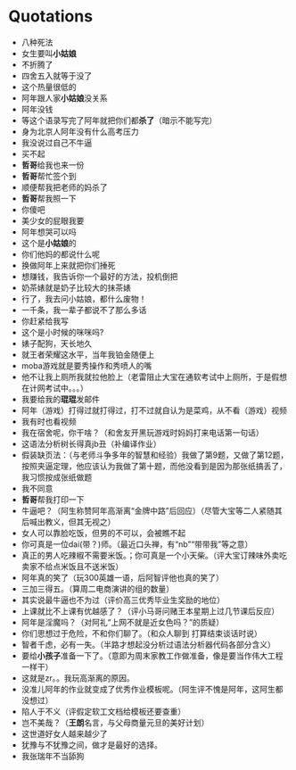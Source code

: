 # Quotations
- 八种死法
- 女生要叫**小姑娘**
- 不折腾了
- 四舍五入就等于没了
- 这个热量很低的
- 阿年跟人家**小姑娘**没关系
- 阿年没钱
- 等这个语录写完了阿年就把你们都**杀了**（暗示不能写完）
- 身为北京人阿年没有什么高考压力
- 我没说过自己不牛逼
- 买不起
- **哲哥**给我也来一份
- **哲哥**帮忙签个到
- 顺便帮我把老师的妈杀了
- **哲哥**帮我照一下
- 你傻吧
- 美少女的屁眼我要
- 阿年想哭可以吗
- 这个是**小姑娘**的
- 你们他妈的都说什么呢
- 换做阿年上来就把你们捶死
- 想赚钱，我告诉你一个最好的方法，投机倒把
- 奶茶婊就是奶子比较大的抹茶婊
- 行了，我去问小姑娘，都什么废物！
- 一千条，我一辈子都说不了那么多话
- 你赶紧给我写
- 这个是小时候的咪咪吗?
- 婊子配狗，天长地久
- 就王者荣耀这水平，当年我铂金随便上
- moba游戏就是要秀操作和秀喷人的嘴
- 他不让我上厕所我就拉他脸上（老雷阻止大宝在通软考试中上厕所，于是假想在计网考试中。。。）
- 我要给我的**琨琨**发邮件
- 阿年（游戏）打得过就打得过，打不过就自认为是菜鸡，从不看（游戏）视频
- 我有时也看视频
- 我在宿舍呢，你干啥？（和舍友开黑玩游戏时妈妈打来电话第一句话）
- 这语法分析树长得真jb丑（补编译作业）
- 假装缺页法：（与老师斗争多年的智慧和经验）我做了第9题，又做了第12题，按照夹逼定理，他应该认为我做了第十题，而他没看到是因为那张纸搞丢了，我习惯按成张纸做题
- 我不同意
- **哲哥**帮我打印一下
- 牛逼吧？（阿生称赞阿年高渐离“金牌中路”后回应）（尽管大宝等二人紧随其后喊出教义，但其无视之）
- 女人可以靠脸吃饭，但男的不可以，会被瞧不起
- 你可真是一位dai(带？)师。（最近口头禅，有“nb”“带带我”等之意）
- 真正的男人吃辣椒不需要米饭。；你可真是一个小天柴。（评大宝订辣味外卖吃卖家不给点米饭且不送米饭）
- 阿年真的笑了（玩300英雄一语，后阿智评他也真的笑了）
- 三加三得五。（算周二电商演讲的组的数量）
- 其实说最牛逼也不为过（评价高三优秀毕业生奖励的地位）
- 上课就比不上课有优越感了？（评小马哥问赌王本星期上过几节课后反应）
- 阿年是淫魔吗？（对阿礼“上网不就是近女色吗？”的质疑）
- 你们思想过于危险，不和你们聊了。（和众人聊到  打算结束谈话时说）
- 智者千虑，必有一失。（半路才想起没分析过语法分析器代码各部分含义）
- 要给**小孩子**准备一下了。（意即为周末家教工作做准备，像是要当作伟大工程一样干）
- 这就是zr。。我玩高渐离的原因。
- 没准儿阿年的作业就变成了优秀作业模板呢。（阿生评不愧是阿年，这阿生都没想过）
- 陷人于不义（评假定软工文档给模板还要查重）
- 岂不美哉？（**王朗**名言，与父母商量元旦的美好计划）
- 这世道好女人越来越少了
- 犹豫与不犹豫之间，做才是最好的选择。
- 我张瑞年不当舔狗
